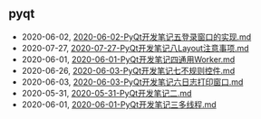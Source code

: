## pyqt
* 2020-06-02, [2020-06-02-PyQt开发笔记五登录窗口的实现.md](../posts/2020-06-02-PyQt开发笔记五登录窗口的实现.md)
* 2020-07-27, [2020-07-27-PyQt开发笔记八Layout注意事项.md](../posts/2020-07-27-PyQt开发笔记八Layout注意事项.md)
* 2020-06-01, [2020-06-01-PyQt开发笔记四通用Worker.md](../posts/2020-06-01-PyQt开发笔记四通用Worker.md)
* 2020-06-26, [2020-06-03-PyQt开发笔记七不规则控件.md](../posts/2020-06-03-PyQt开发笔记七不规则控件.md)
* 2020-06-03, [2020-06-03-PyQt开发笔记六日志打印窗口.md](../posts/2020-06-03-PyQt开发笔记六日志打印窗口.md)
* 2020-05-31, [2020-05-31-PyQt开发笔记二.md](../posts/2020-05-31-PyQt开发笔记二.md)
* 2020-06-01, [2020-06-01-PyQt开发笔记三多线程.md](../posts/2020-06-01-PyQt开发笔记三多线程.md)